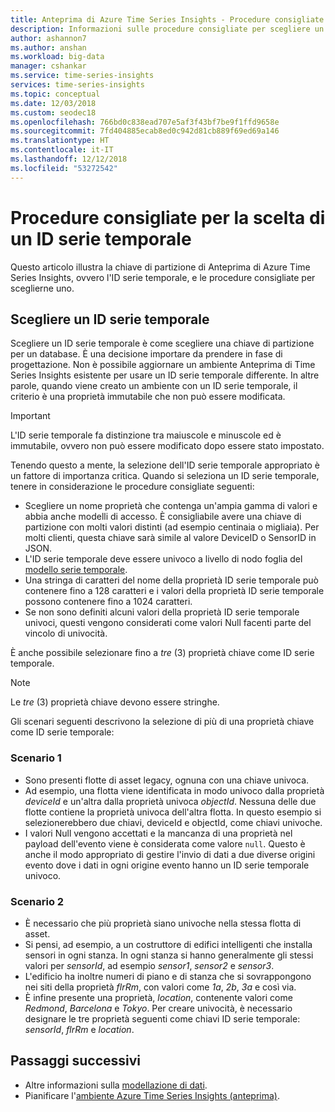 ```yaml
---
title: Anteprima di Azure Time Series Insights - Procedure consigliate per scegliere un ID serie temporale | Microsoft Docs
description: Informazioni sulle procedure consigliate per scegliere un ID serie temporale in Anteprima di Azure Time Series Insights.
author: ashannon7
ms.author: anshan
ms.workload: big-data
manager: cshankar
ms.service: time-series-insights
services: time-series-insights
ms.topic: conceptual
ms.date: 12/03/2018
ms.custom: seodec18
ms.openlocfilehash: 766bd0c838ead707e5af3f43bf7be9f1ffd9658e
ms.sourcegitcommit: 7fd404885ecab8ed0c942d81cb889f69ed69a146
ms.translationtype: HT
ms.contentlocale: it-IT
ms.lasthandoff: 12/12/2018
ms.locfileid: "53272542"
---
```

# <a name="best-practices-for-choosing-a-time-series-id"></a>Procedure consigliate per la scelta di un ID serie temporale

Questo articolo illustra la chiave di partizione di Anteprima di Azure Time Series Insights, ovvero l'ID serie temporale, e le procedure consigliate per sceglierne uno.

## <a name="choose-a-time-series-id"></a>Scegliere un ID serie temporale

Scegliere un ID serie temporale è come scegliere una chiave di partizione per un database. È una decisione importare da prendere in fase di progettazione. Non è possibile aggiornare un ambiente Anteprima di Time Series Insights esistente per usare un ID serie temporale differente. In altre parole, quando viene creato un ambiente con un ID serie temporale, il criterio è una proprietà immutabile che non può essere modificata.

> [!IMPORTANT]
> L'ID serie temporale fa distinzione tra maiuscole e minuscole ed è immutabile, ovvero non può essere modificato dopo essere stato impostato.

Tenendo questo a mente, la selezione dell'ID serie temporale appropriato è un fattore di importanza critica. Quando si seleziona un ID serie temporale, tenere in considerazione le procedure consigliate seguenti:
* Scegliere un nome proprietà che contenga un'ampia gamma di valori e abbia anche modelli di accesso. È consigliabile avere una chiave di partizione con molti valori distinti (ad esempio centinaia o migliaia). Per molti clienti, questa chiave sarà simile al valore DeviceID o SensorID in JSON.
* L'ID serie temporale deve essere univoco a livello di nodo foglia del [modello serie temporale](./time-series-insights-update-tsm.md).
* Una stringa di caratteri del nome della proprietà ID serie temporale può contenere fino a 128 caratteri e i valori della proprietà ID serie temporale possono contenere fino a 1024 caratteri.
* Se non sono definiti alcuni valori della proprietà ID serie temporale univoci, questi vengono considerati come valori Null facenti parte del vincolo di univocità.

È anche possibile selezionare fino a *tre* (3) proprietà chiave come ID serie temporale.

  > [!NOTE]
  > Le *tre* (3) proprietà chiave devono essere stringhe.

Gli scenari seguenti descrivono la selezione di più di una proprietà chiave come ID serie temporale:  

### <a name="scenario-1"></a>Scenario 1

* Sono presenti flotte di asset legacy, ognuna con una chiave univoca. 
* Ad esempio, una flotta viene identificata in modo univoco dalla proprietà *deviceId* e un'altra dalla proprietà univoca *objectId*. Nessuna delle due flotte contiene la proprietà univoca dell'altra flotta. In questo esempio si selezionerebbero due chiavi, deviceId e objectId, come chiavi univoche. 
* I valori Null vengono accettati e la mancanza di una proprietà nel payload dell'evento viene è considerata come valore `null`. Questo è anche il modo appropriato di gestire l'invio di dati a due diverse origini evento dove i dati in ogni origine evento hanno un ID serie temporale univoco.

### <a name="scenario-2"></a>Scenario 2

* È necessario che più proprietà siano univoche nella stessa flotta di asset. 
* Si pensi, ad esempio, a un costruttore di edifici intelligenti che installa sensori in ogni stanza. In ogni stanza si hanno generalmente gli stessi valori per *sensorId*, ad esempio *sensor1*, *sensor2* e *sensor3*.
* L'edificio ha inoltre numeri di piano e di stanza che si sovrappongono nei siti della proprietà *flrRm*, con valori come *1a*, *2b*, *3a* e così via.
* È infine presente una proprietà, *location*, contenente valori come *Redmond*, *Barcelona* e *Tokyo*. Per creare univocità, è necessario designare le tre proprietà seguenti come chiavi ID serie temporale: *sensorId*, *flrRm* e *location*.

## <a name="next-steps"></a>Passaggi successivi

* Altre informazioni sulla [modellazione di dati](./time-series-insights-update-tsm.md).
* Pianificare l'[ambiente Azure Time Series Insights (anteprima)](./time-series-insights-update-plan.md).
